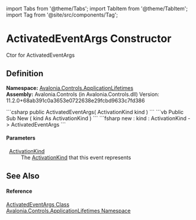 import Tabs from '@theme/Tabs'; 
import TabItem from '@theme/TabItem'; 
import Tag from '@site/src/components/Tag'; 

# ActivatedEventArgs Constructor


Ctor for ActivatedEventArgs



## Definition
**Namespace:** <a href="N_Avalonia_Controls_ApplicationLifetimes">Avalonia.Controls.ApplicationLifetimes</a>  
**Assembly:** Avalonia.Controls (in Avalonia.Controls.dll) Version: 11.2.0+68ab391c0a3653e0722638e29fcbd9633c7fd386

<Tabs groupId="api-code-preview">
<TabItem value="csharp" label="C#">
```csharp
public ActivatedEventArgs(
	ActivationKind kind
)
```
</TabItem>
<TabItem value="vb" label="VB">
```vb
Public Sub New ( 
	kind As ActivationKind
)
```
</TabItem>
<TabItem value="fsharp" label="F#">
```fsharp
new : 
        kind : ActivationKind -> ActivatedEventArgs
```
</TabItem>
</Tabs>



#### Parameters
<dl><dt>  <a href="T_Avalonia_Controls_ApplicationLifetimes_ActivationKind">ActivationKind</a></dt><dd>The <a href="T_Avalonia_Controls_ApplicationLifetimes_ActivationKind">ActivationKind</a> that this event represents</dd></dl>

## See Also


#### Reference
<a href="T_Avalonia_Controls_ApplicationLifetimes_ActivatedEventArgs">ActivatedEventArgs Class</a>  
<a href="N_Avalonia_Controls_ApplicationLifetimes">Avalonia.Controls.ApplicationLifetimes Namespace</a>  
